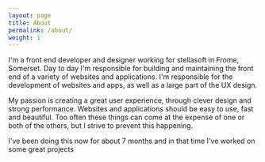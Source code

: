 ```yaml
---
layout: page
title: About
permalink: /about/
weight: 1
---
```


I'm a front end developer and designer working for stellasoft in Frome, Somerset. Day to day I'm responsible for building and maintaining the front end of a variety of websites and applications. I'm responsible for the development of websites and apps, as well as a large part of the UX design.

My passion is creating a great user experience, through clever design and strong performance. Websites and applications should be easy to use, fast and beautiful. Too often these things can come at the expense of one or both of the others, but I strive to prevent this happening.

I've been doing this now for about 7 months and in that time I've worked on some great projects